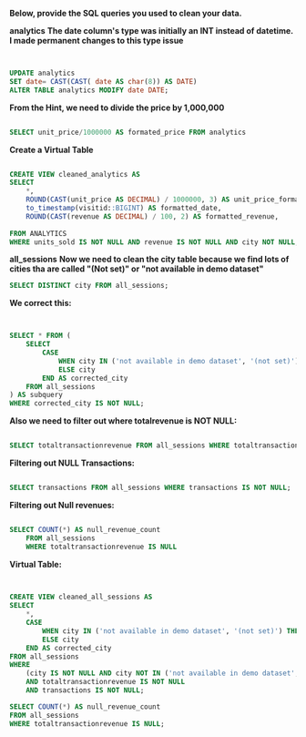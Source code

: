 
__Below, provide the SQL queries you used to clean your data.__ 

__analytics__
__The date column's type was initially  an INT instead of datetime. I made permanent changes to this type issue__ 

```sql 


UPDATE analytics  
SET date= CAST(CAST( date AS char(8)) AS DATE) 
ALTER TABLE analytics MODIFY date DATE; 
```



__From the Hint, we need to divide the price by 1,000,000__ 

```sql 

SELECT unit_price/1000000 AS formated_price FROM analytics 

```
 


  



__Create a Virtual Table__ 

```sql 

CREATE VIEW cleaned_analytics AS 
SELECT 
    *,
    ROUND(CAST(unit_price AS DECIMAL) / 1000000, 3) AS unit_price_formatted,
    to_timestamp(visitid::BIGINT) AS formatted_date,
    ROUND(CAST(revenue AS DECIMAL) / 100, 2) AS formatted_revenue, 
    
FROM ANALYTICS 
WHERE units_sold IS NOT NULL AND revenue IS NOT NULL AND city NOT NULL,
```



__all_sessions__ 
__Now we need to clean the city table because we find lots of cities tha are called "(Not set)" or "not available in demo dataset"__ 
```sql 
SELECT DISTINCT city FROM all_sessions;
```


__We correct this:__ 
```sql 


SELECT * FROM (
    SELECT 
        CASE 
            WHEN city IN ('not available in demo dataset', '(not set)') THEN NULL
            ELSE city 
        END AS corrected_city
    FROM all_sessions
) AS subquery
WHERE corrected_city IS NOT NULL;
```



__Also we need to filter out where totalrevenue is NOT NULL:__ 
```sql 

SELECT totaltransactionrevenue FROM all_sessions WHERE totaltransactionrevenue IS NOT NULL;
```



__Filtering out NULL Transactions:__ 
```sql 

SELECT transactions FROM all_sessions WHERE transactions IS NOT NULL;
```


__Filtering out Null revenues:__ 
```sql 

SELECT COUNT(*) AS null_revenue_count
    FROM all_sessions
    WHERE totaltransactionrevenue IS NULL
```


__Virtual Table:__ 
```sql 
 

CREATE VIEW cleaned_all_sessions AS 
SELECT 
    *,
    CASE 
        WHEN city IN ('not available in demo dataset', '(not set)') THEN NULL 
        ELSE city 
    END AS corrected_city
FROM all_sessions 
WHERE 
    (city IS NOT NULL AND city NOT IN ('not available in demo dataset', '(not set)')) 
    AND totaltransactionrevenue IS NOT NULL 
    AND transactions IS NOT NULL;

SELECT COUNT(*) AS null_revenue_count
FROM all_sessions
WHERE totaltransactionrevenue IS NULL;





```





